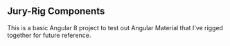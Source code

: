 Jury-Rig Components
---

This is a basic Angular 8 project to test out Angular Material that I've rigged together for future reference.  
